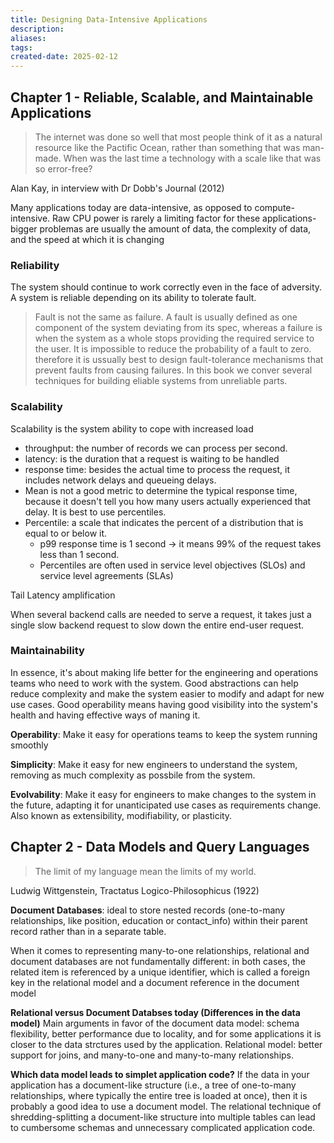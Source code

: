 ```yaml
---
title: Designing Data-Intensive Applications
description: 
aliases: 
tags: 
created-date: 2025-02-12
---
```




## Chapter 1 - Reliable, Scalable, and Maintainable Applications

> The internet was done so well that most people think of it as a natural resource like the Pactific Ocean, rather than something that was man-made. When was the last time a technology with a scale like that was so error-free?

Alan Kay, in interview with Dr Dobb's Journal (2012)


Many applications today are data-intensive, as opposed to compute-intensive. Raw CPU power is rarely a limiting factor for these applications- bigger problemas are usually the amount of data, the complexity of data, and the speed at which it is changing


### Reliability 
The system should continue to work correctly even in the face of adversity. A system is reliable depending on its ability to tolerate fault.

> Fault is not the same as failure. A fault is usually defined as one component of the system deviating from its spec, whereas a failure is when the system as a whole stops providing the required service to the user. It is impossible to reduce the probability of a fault to zero. therefore it is ussually best to design fault-tolerance mechanisms that prevent faults from causing failures. In this book we conver several techniques for building eliable systems from unreliable parts.


### Scalability 
Scalability is the system ability to cope with increased load

- throughput: the number of records we can process per second.
- latency: is the duration that a request is waiting to be handled
- response time: besides the actual time to process the request, it includes network delays and queueing delays.
- Mean is not a good metric to determine the typical response time, because it doesn't tell you how many users actually experienced that delay. It is best to use percentiles.
- Percentile: a scale that indicates the percent of a distribution that is equal to or below it.
	- p99 response time is 1 second -> it means 99% of the request takes less than 1 second.
	- Percentiles are often used in service level objectives (SLOs) and service level agreements (SLAs)


Tail Latency amplification

When several backend calls are needed to serve a request, it takes just a single slow backend request to slow down the entire end-user request.

### Maintainability
In essence, it's about making life better for the engineering and operations teams who need to work with the system. Good abstractions can help reduce complexity and make the system easier to modify and adapt for new use cases. Good operability means having good visibility into the system's health and having effective ways of maning it.


**Operability**: Make it easy for operations teams to keep the system running smoothly

**Simplicity**: Make it easy for new engineers to understand the system, removing as much complexity as possbile from the system.

**Evolvability**: Make it easy for engineers to make changes to the system in the future, adapting it for unanticipated use cases as requirements change. Also known as extensibility, modifiability, or plasticity.




## Chapter 2 - Data Models and Query Languages

> The limit of my language mean the limits of my world.

Ludwig Wittgenstein, Tractatus Logico-Philosophicus (1922)



**Document Databases**: ideal to store nested records (one-to-many relationships, like position, education or contact_info) within their parent record rather than in a separate table.


When it comes to representing many-to-one relationships, relational and document databases are not fundamentally different: in both cases, the related item is referenced by a unique identifier, which is called a foreign key in the relational model and a document reference in the document model

**Relational versus Document Databses today (Differences in the data model)**
Main arguments in favor of the document data model: schema flexibility, better performance due to locality, and for some applications it is closer to the data strctures used by the application.
Relational model: better support for joins, and many-to-one and many-to-many relationships.

**Which data model leads to simplet application code?** If the data in your application has a document-like structure (i.e., a tree of one-to-many relationships, where typically the entire tree is loaded at once), then it is probably a good idea to use a document model. The relational technique of shredding-splitting a document-like structure into multiple tables can lead to cumbersome schemas and unnecessary complicated application code.







